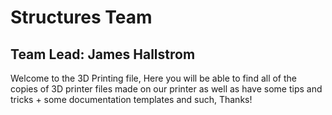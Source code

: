 # Structures Team
## Team Lead: James Hallstrom
Welcome to the 3D Printing file, Here you will be able to find all of the copies of 3D printer files made on our printer as well as have some tips and tricks + some documentation templates and such, Thanks!
